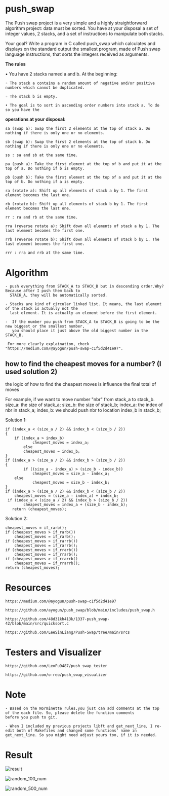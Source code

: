 # **push_swap**

The Push swap project is a very simple and a highly straightforward algorithm project: data must be sorted. You have at your disposal a set of integer values, 2 stacks, and a set of instructions to manipulate both stacks.

Your goal? Write a program in C called push_swap which calculates and displays on the standard output the smallest program, made of Push swap language instructions, that sorts the integers received as arguments.

**The rules**

• You have 2 stacks named a and b. At the beginning:

    ◦ The stack a contains a random amount of negative and/or positive numbers which cannot be duplicated.

    ◦ The stack b is empty.

    • The goal is to sort in ascending order numbers into stack a. To do so you have the


**operations at your disposal:**

    sa (swap a): Swap the first 2 elements at the top of stack a. Do nothing if there is only one or no elements.

    sb (swap b): Swap the first 2 elements at the top of stack b. Do nothing if there is only one or no elements.

    ss : sa and sb at the same time.

    pa (push a): Take the first element at the top of b and put it at the top of a. Do nothing if b is empty.

    pb (push b): Take the first element at the top of a and put it at the top of b. Do nothing if a is empty.

    ra (rotate a): Shift up all elements of stack a by 1. The first element becomes the last one.

    rb (rotate b): Shift up all elements of stack b by 1. The first element becomes the last one.

    rr : ra and rb at the same time. 

    rra (reverse rotate a): Shift down all elements of stack a by 1. The last element becomes the first one.

    rrb (reverse rotate b): Shift down all elements of stack b by 1. The last element becomes the first one.

    rrr : rra and rrb at the same time.

# Algorithm

	- push everything from STACK_A to STACK_B but in descending order.Why? Because after I push them back to 
 	  STACK_A, they will be automatically sorted.

	- Stacks are kind of circular linked list. It means, the last element of the stack is actually not the 
 	  last element. It is actually an element before the first element.

	-  If the number you push from STACK_A to STACK_B is going to be the new biggest or the smallest number,
 	   you should place it just above the old biggest number in the STACK_B.

     For more clearly explaination, check "https://medium.com/@ayogun/push-swap-c1f5d2d41e97".

## how to find the cheapest moves for a number? (I used solution 2)

the logic of how to find the cheapest moves is influence the final total of moves

For example, if we want to move number "nbr" from stack_a to stack_b.
size_a: the size of stack_a;
size_b: the size of stack_b;
index_a: the index of nbr in stack_a;
index_b: we should push nbr to location index_b in stack_b;

Solution 1:

	if (index_a < (size_a / 2) && index_b < (size_b / 2))
 	{
  		if (index_a > index_b)
    			cheapest_moves = index_a;
       		else
	 		cheapest_moves = index_b;
	}
   	if (index_a > (size_a / 2) && index_b > (size_b / 2))
    {
     		if ((size_a - index_a) > (size_b - index_b))
       			cheapest_moves = size_a - index_a;
	  	else
    			cheapest_moves = size_b - index_b;
	}
 	if (index_a > (size_a / 2) && index_b < (size_b / 2))
  		cheapest_moves = (size_a - index_a) + index_b;
     if (index_a < (size_a / 2) && index_b > (size_b / 2))
     		cheapest_moves = index_a + (size_b - index_b);
       return (cheapest_moves);

Solution 2:

	cheapest_moves = if_rarb();
 	if (cheapest_moves > if_rarb())
		cheapest_moves = if_rarb();
	if (cheapest_moves > if_rarrb())
		cheapest_moves = if_rarrb();
	if (cheapest_moves > if_rrarb())
		cheapest_moves = if_rrarb();
	if (cheapest_moves > if_rrarrb()
		cheapest_moves = if_rrarrb();
	return (cheapest_moves);

# Resources

	https://medium.com/@ayogun/push-swap-c1f5d2d41e97
 
	https://github.com/ayogun/push_swap/blob/main/includes/push_swap.h
 
	https://github.com/48d31kh413k/1337-push_swap-42/blob/main/src/quicksort.c
 
	https://github.com/LeeSinLiang/Push-Swap/tree/main/srcs

# Testers and Visualizer

	https://github.com/LeoFu9487/push_swap_tester

	https://github.com/o-reo/push_swap_visualizer

# Note

	- Based on the Norminette rules,you just can add comments at the top of the each file. So, please delete the function comments
 	before you push to git.

	- When I included my previous projects libft and get_next_line, I re-edit both of Makefiles and changed some functions' name in 		get_next_line. So you might need adjust yours too, if it is needed.

# Result
![result](https://github.com/user-attachments/assets/82b7599d-fe9d-4edf-9504-98d9fe322dcd)

![random_100_num](https://github.com/user-attachments/assets/f3eecf5f-09ae-45d7-999b-462f62a308b5)

![random_500_num](https://github.com/user-attachments/assets/4e51ea37-eae8-41ea-bc75-a728d9906b1f)

